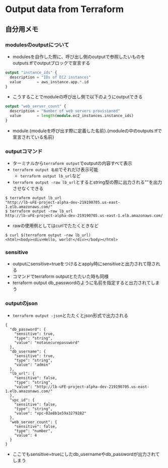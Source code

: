 # Output data from Terraform

## 自分用メモ

### modulesのoutputについて
- modulesを自作した際に、呼び出し側のoutputで参照したいものをoutputs.tfでoutputブロックで宣言する
```terraform
output "instance_ids" {
  description = "IDs of EC2 instances"
  value       = aws_instance.app.*.id
}
```
- こうすることでmoduleの呼び出し側で以下のようにoutputできる
```terraform
output "web_server_count" {
  description = "Number of web servers provisioned"
  value       = length(module.ec2_instances.instance_ids)
}
```
- module.{moduleを呼び出す際に定義した名前}.{moduleの中のoutputs.tfで宣言されている名前}

### outputコマンド
- ターミナルから`terraform output`でoutputの内容すべて表示
- `terraform output 名前`でそれだけ表示可能
  - `terraform output lb_url`など
- `terraform output -raw lb_url`とするとstring型の際に出力される""を出力させなくできる
```
$ terraform output lb_url
"http://lb-uFE-project-alpha-dev-219190705.us-east-1.elb.amazonaws.com/"
$ terraform output -raw lb_url
http://lb-uFE-project-alpha-dev-219190705.us-east-1.elb.amazonaws.com/
```
- rawの使用例としてはcurlでたたくときなど
```
$ curl $(terraform output -raw lb_url)
<html><body><div>Hello, world!</div></body></html>
```

### sensitive
- outputにsensitive=trueをつけるとapply時にsensitiveと出力されて隠される
- コマンドでterraform outputとたたいた時も同様
- terraform output db_passwordのように名前を指定すると出力されてしまう

### outputのjson
- `terraform output -json`とたたくとjson形式で出力される
```
{
  "db_password": {
    "sensitive": true,
    "type": "string",
    "value": "notasecurepassword"
  },
  "db_username": {
    "sensitive": true,
    "type": "string",
    "value": "admin"
  },
  "lb_url": {
    "sensitive": false,
    "type": "string",
    "value": "http://lb-uFE-project-alpha-dev-219190705.us-east-1.elb.amazonaws.com/"
  },
  "vpc_id": {
    "sensitive": false,
    "type": "string",
    "value": "vpc-02e8b1e59a3279282"
  },
  "web_server_count": {
    "sensitive": false,
    "type": "number",
    "value": 4
  }
}
```
- ここでもsensitive=trueにしたdb_usernameやdb_passwordが出力されてしまう